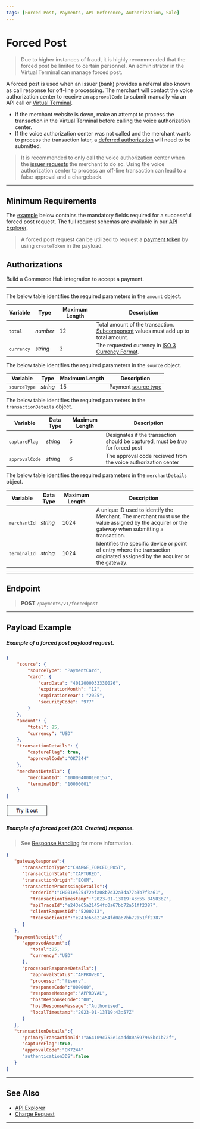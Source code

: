 ```yaml
---
tags: [Forced Post, Payments, API Reference, Authorization, Sale]
---
```


# Forced Post

<!-- theme: danger -->
> Due to higher instances of fraud, it is highly recommended that the forced post be limited to certain personnel. An administrator in the Virtual Terminal can manage forced post.

A forced post is used when an issuer (bank) provides a referral also known as call response for off-line processing. The merchant will contact the voice authorization center to receive an `approvalCode` to submit manually via an API call or [Virtual Terminal](?path=docs/Resources/Guides/Enterprise-Portal/Virtual-Terminal.md).

- If the merchant website is down, make an attempt to process the transaction in the Virtual Terminal before calling the voice authorization center.
- If the voice authorization center was not called and the merchant wants to process the transaction later, a [deferred authorization](?path=docs/Resources/Guides/Authorizations/Deferred-Auth.md) will need to be submitted.

<!-- theme: warning -->
> It is recommended to only call the voice authorization center when the [issuer requests](?path=docs/Resources/Guides/Response-Codes/Response-Code.md) the merchant to do so. Using the voice authorization center to process an off-line transaction can lead to a false approval and a chargeback.

---

## Minimum Requirements

The [example](#payload-example) below contains the mandatory fields required for a successful forced post request. The full request schemas are available in our [API Explorer](../api/?type=post&path=/payments/v1/charge).

<!--theme:info-->
> A forced post request can be utilized to request a [payment token](?path=docs/Resources/API-Documents/Payments_VAS/Payment-Token.md) by using `createToken` in the payload.

<!--
type: tab
titles: amount, source, transactionDetails, merchantDetails
-->

## Authorizations

Build a Commerce Hub integration to accept a payment.

<!-- type: row -->

<!-- type: card
title: Charges
description: Submit a request to authorize funds from a customer.
link: ?path=docs/Resources/API-Documents/Payments/Charges.md
-->

<!-- type: card
title: Captures
description: Submit a request to capture an existing pre-authorization from a charges request.
link: ?path=docs/Resources/API-Documents/Payments/Capture.md
-->

<!-- type: card
title: Reauthorize
description: Submit a request to reauthorize a charge where the original authorization has been released by the bank.
link: ?path=docs/Resources/Guides/Authorizations/Re-Auth.md
-->

<!-- type: card
title: Forced
description: Submit a request to authorize funds from a customer.
link: ?path=docs/Resources/API-Documents/Payments/Charges.md
-->
<!-- type: row-end -->

---

The below table identifies the required parameters in the `amount` object.

|Variable |  Type| Maximum Length | Description|
|---------|----------|----------------|---------|
| `total` | *number* | 12 | Total amount of the transaction. [Subcomponent](?path=docs/Resources/Master-Data/Amount-Components.md) values must add up to total amount. |
| `currency` | *string* | 3 | The requested currency in [ISO 3 Currency Format](?path=docs/Resources/Master-Data/Currency-Code.md).|

<!--
type: tab
-->

The below table identifies the required parameters in the `source` object.

| Variable | Type| Maximum Length | Description |
|---------|----------|----------------|---------|
|`sourceType` | *string* | 15 | Payment [source type](?path=docs/Resources/Guides/Payment-Sources/Source-Type.md) |

<!--
type: tab
-->

The below table identifies the required parameters in the `transactionDetails` object.

| Variable | Data Type| Maximum Length | Description |
|---------|----------|----------------|---------|
|`captureFlag` | *string* | 5 | Designates if the transaction should be captured, must be *true* for forced post |
|`approvalCode` | *string* | 6 | The approval code recieved from the voice authorization center |

<!--
type: tab
-->

The below table identifies the required parameters in the `merchantDetails` object.

| Variable | Data Type| Maximum Length | Description |
|---------|----------|----------------|---------|
|`merchantId` | *string* | 1024 | A unique ID used to identify the Merchant. The merchant must use the value assigned by the acquirer or the gateway when submitting a transaction. |
|`terminalId` | *string* | 1024 |Identifies the specific device or point of entry where the transaction originated assigned by the acquirer or the gateway. |

<!-- type: tab-end -->

---

## Endpoint
<!-- theme: success -->
>**POST** `/payments/v1/forcedpost`

---

## Payload Example

<!--
type: tab
titles: Request, Response
-->

##### Example of a forced post payload request.

```json
{
    "source": {
        "sourceType": "PaymentCard",
        "card": {
            "cardData": "4012000033330026",
            "expirationMonth": "12",
            "expirationYear": "2025",
            "securityCode": "977"
        }
    },
    "amount": {
        "total": 85,
        "currency": "USD"
    },
    "transactionDetails": {
        "captureFlag": true,
        "approvalCode":"OK7244"  
    },
    "merchantDetails": {
        "merchantId": "100004000100157",
        "terminalId": "10000001"
    }
}
```

[![Try it out](../../../../assets/images/button.png)](../api/?type=post&path=/payments/v1/forcedpost)

<!--
type: tab
-->

##### Example of a forced post (201: Created) response.

<!-- theme: info -->
> See [Response Handling](?path=docs/Resources/Guides/Response-Codes/Response-Handling.md) for more information.

```json
{
   "gatewayResponse":{
      "transactionType":"CHARGE_FORCED_POST",
      "transactionState":"CAPTURED",
      "transactionOrigin":"ECOM",
      "transactionProcessingDetails":{
         "orderId":"CHG01e525472efa08b7d32a3da77b3b7f3a61",
         "transactionTimestamp":"2023-01-13T19:43:55.845836Z",
         "apiTraceId":"e243e65a21454fd0a67bb72a51ff2387",
         "clientRequestId":"5200213",
         "transactionId":"e243e65a21454fd0a67bb72a51ff2387"
      }
   },
   "paymentReceipt":{
      "approvedAmount":{
         "total":85,
         "currency":"USD"
      },
      "processorResponseDetails":{
         "approvalStatus":"APPROVED",
         "processor":"fiserv",
         "responseCode":"000000",
         "responseMessage":"APPROVAL",
         "hostResponseCode":"00",
         "hostResponseMessage":"Authorised",
         "localTimestamp":"2023-01-13T19:43:57Z"
      }
   },
   "transactionDetails":{
      "primaryTransactionId":"a64109c752e14add80a597965bc1b72f",
      "captureFlag":true,
      "approvalCode":"OK7244"
      "authentication3DS":false
   }
}
```

<!-- type: tab-end -->

---

## See Also

- [API Explorer](../api/?type=post&path=/payments/v1/charges)
- [Charge Request](?path=docs/Resources/API-Documents/Payments/Charges.md)

---
